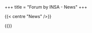 +++
title = "Forum by INSA - News"
+++

{{< centre "News" />}}

<!--{{< news
    title="New website"
    date="Recently" >}}

This website is new !-->

{{</news>}}
